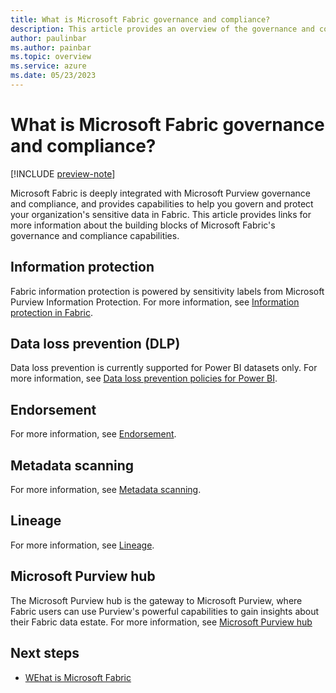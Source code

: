 ```yaml
---
title: What is Microsoft Fabric governance and compliance?
description: This article provides an overview of the governance and compliance in Microsoft Fabric.
author: paulinbar
ms.author: painbar
ms.topic: overview
ms.service: azure
ms.date: 05/23/2023
---
```


# What is Microsoft Fabric governance and compliance?

[!INCLUDE [preview-note](../includes/preview-note.md)]

Microsoft Fabric is deeply integrated with Microsoft Purview governance and compliance, and provides capabilities to help you govern and protect your organization's sensitive data in Fabric. This article provides links for more information about the building blocks of Microsoft Fabric's governance and compliance capabilities.

## Information protection

Fabric information protection is powered by sensitivity labels from Microsoft Purview Information Protection. For more information, see [Information protection in Fabric](./information-protection.md).

## Data loss prevention (DLP)

Data loss prevention is currently supported for Power BI datasets only. For more information, see [Data loss prevention policies for Power BI](/power-bi/enterprise/service-security-dlp-policies-for-power-bi-overview).

## Endorsement

For more information, see [Endorsement](./endorsement-overview.md).

## Metadata scanning

For more information, see [Metadata scanning](./metadata-scanning-overview.md).

## Lineage

For more information, see [Lineage](./lineage.md).

## Microsoft Purview hub

The Microsoft Purview hub is the gateway to Microsoft Purview, where Fabric users can use Purview's powerful capabilities to gain insights about their Fabric data estate. For more information, see [Microsoft Purview hub](./use-microsoft-purview-hub.md)

## Next steps

* [WEhat is Microsoft Fabric](../get-started/microsoft-fabric-overview.md)